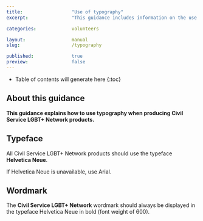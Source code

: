 ```yaml
---
title:  				"Use of typography"
excerpt:	  			"This guidance includes information on the use of typography on Civil Service LGBT+ Network products"

categories: 			volunteers

layout: 				manual
slug:					/typography

published:				true
preview:				false
---
```


<!-- Include the following to generate a Table of Contents -->
* Table of contents will generate here
{:toc}
<!-- Don't touch the Table of Contents above -->

<!-- Include this line to process the Markdown and format the content properly -->
<div id="page-content" markdown="1">
<!-- Don't remove the line of code above -->

## About this guidance

**This guidance explains how to use typography when producing Civil Service LGBT+ Network products.**

## Typeface

All Civil Service LGBT+ Network products should use the typeface **Helvetica Neue**.

If Helvetica Neue is unavailable, use Arial.

## Wordmark

The **Civil Service LGBT+ Network** wordmark should always be displayed in the typeface Helvetica Neue in bold (font weight of 600).

<!-- Include this line to process the Markdown and format the content properly -->
</div>
<!-- Don't remove the line of code above -->